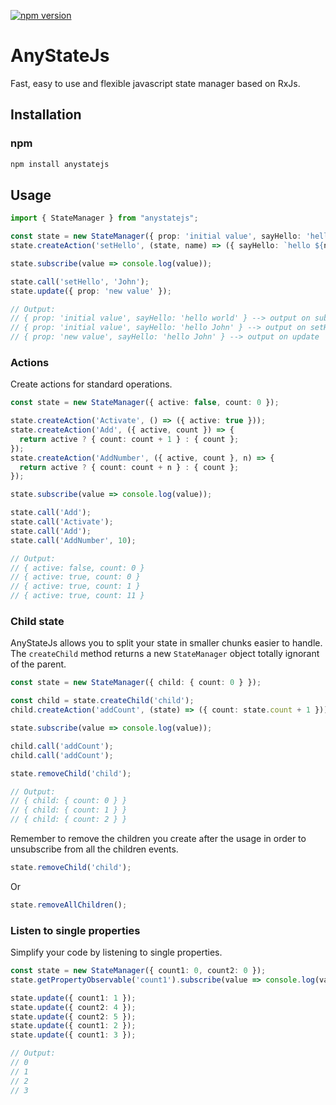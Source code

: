 [![npm version](https://badge.fury.io/js/anystatejs.svg)](https://badge.fury.io/js/anystatejs)

# AnyStateJs

Fast, easy to use and flexible javascript state manager based on RxJs.

## Installation

### npm

```sh
npm install anystatejs
```

## Usage

```ts
import { StateManager } from "anystatejs";

const state = new StateManager({ prop: 'initial value', sayHello: 'hello world' });
state.createAction('setHello', (state, name) => ({ sayHello: `hello ${name}` }));

state.subscribe(value => console.log(value));

state.call('setHello', 'John');
state.update({ prop: 'new value' });

// Output:
// { prop: 'initial value', sayHello: 'hello world' } --> output on subscribe
// { prop: 'initial value', sayHello: 'hello John' } --> output on setHello
// { prop: 'new value', sayHello: 'hello John' } --> output on update
```
### Actions
Create actions for standard operations.
```ts
const state = new StateManager({ active: false, count: 0 });

state.createAction('Activate', () => ({ active: true }));
state.createAction('Add', ({ active, count }) => {
  return active ? { count: count + 1 } : { count };
});
state.createAction('AddNumber', ({ active, count }, n) => {
  return active ? { count: count + n } : { count };
});

state.subscribe(value => console.log(value));

state.call('Add');
state.call('Activate');
state.call('Add');
state.call('AddNumber', 10);

// Output:
// { active: false, count: 0 }
// { active: true, count: 0 }
// { active: true, count: 1 }
// { active: true, count: 11 }
```

### Child state

AnyStateJs allows you to split your state in smaller chunks easier to handle.
The `createChild` method returns a new `StateManager` object totally ignorant of the parent.

```ts
const state = new StateManager({ child: { count: 0 } });

const child = state.createChild('child');
child.createAction('addCount', (state) => ({ count: state.count + 1 }));

state.subscribe(value => console.log(value));

child.call('addCount');
child.call('addCount');

state.removeChild('child');

// Output:
// { child: { count: 0 } } 
// { child: { count: 1 } } 
// { child: { count: 2 } } 
```
Remember to remove the children you create after the usage in order to unsubscribe from all the children events.
```ts
state.removeChild('child');
```
Or
```ts
state.removeAllChildren();
```

### Listen to single properties
Simplify your code by listening to single properties.
```ts
const state = new StateManager({ count1: 0, count2: 0 });
state.getPropertyObservable('count1').subscribe(value => console.log(value));

state.update({ count1: 1 });
state.update({ count2: 4 });
state.update({ count2: 5 });
state.update({ count1: 2 });
state.update({ count1: 3 });

// Output:
// 0
// 1
// 2
// 3
```